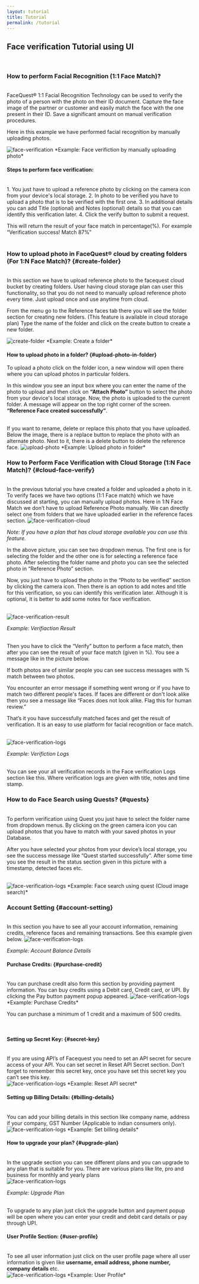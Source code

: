 ```yaml
---
layout: tutorial
title: Tutorial
permalink: /tutorial
---
```


## Face verification Tutorial using UI


<br/>

### How to perform Facial Recognition (1:1 Face Match)?

<br/>
FaceQuest® 1:1 Facial Recognition Technology can be used to verify the photo of a person with the photo on their ID
document. Capture the face image of the partner or customer and easily match the face
with the one present in their ID. Save a significant amount on manual verification procedures.

Here in this example we have performed facial recognition by manually uploading photos.

<img class="img-fluid" src="./img/tutorial/verify-face.jpg" alt="face-verification">
*Example: Face verifiction by manually uploading photo*

<br/>

#### Steps to perform face verification:
<br/>
1. You just have to upload a reference photo by clicking on the camera icon from your device's local storage.
2. In photo to be verified you have to upload a photo that is to be verified with the first one.
3. In additional details you can add Title (optional) and Notes (optional) details so that you can identify this verification later.
4. Click the verify button to submit a request.

This will return the result of your face match in percentage(%). For example “Verification success! Match 87%”
<br/>
<br/>

### How to upload photo in FaceQuest® cloud by creating folders (For 1:N Face Match)? {#create-folder}
<br/>
In this section we have to upload reference photo to the facequest cloud bucket by creating folders. 
User having cloud storage plan can user this functionality, so that you do not need to manually upload 
reference photo every time. Just upload once and use anytime from cloud.

From the menu go to the Reference faces tab there you will see the folder section for creating new folders. (This feature is available in cloud storage plan)
Type the name of the folder and click on the create button to create a new folder.

<img class="img-fluid" src="./img/tutorial/upload-folders.jpg" alt="create-folder">
*Example: Create a folder*

<br/>

#### How to upload photo in a folder? {#upload-photo-in-folder}

To upload a photo click on the folder icon, a new window will open there where you can upload photos in particular folders.

In this window you see an input box where you can enter the name of the photo to upload and then click on <b>“Attach
Photo”</b> button to select the photo from your device's local storage. Now, the photo is uploaded to the current folder. A message will appear on the top right corner of the screen. <b>“Reference Face created successfully”</b>.

<br>
If you want to rename, delete or replace this photo that you have uploaded. Below the image, there is a replace button to replace the photo with an alternate photo. Next to it, there is a delete button to delete the reference face.

<img class="img-fluid" src="./img/tutorial/upload-photo-to-folder.jpg" alt="upload-photo">
*Example: Upload photo in folder*

<br/>

### How to Perform Face Verification with Cloud Storage (1:N Face Match)? {#cloud-face-verify}
<br/>
In the previous tutorial you have created a folder and uploaded a photo in it. To verify faces we have two options (1:1 Face match) which we have discussed at starting, you can manually upload photos. Here in 1:N Face Match we don’t have to upload Reference Photo manually. We can directly select one from folders that we have uploaded earlier in the reference faces section.

<img class="img-fluid" src="./img/tutorial/verification-cloud.jpg" alt="face-verification-cloud">

*Note: If you have a plan that has cloud storage available you can use this feature.*


In the above picture, you can see two dropdown menus. The first one is for selecting the folder and the other one is for selecting a reference face photo. After selecting the folder name and photo you can see the selected photo in “Reference Photo” section.

Now, you just have to upload the photo in the “Photo to be verified” section by clicking the camera icon. Then there is an option to add notes and title for this verification, so you can identify this verification later. Although it is optional, it is better to add some notes for face verification.

<br/>
<img class="img-fluid" src="./img/tutorial/verify-result.jpg" alt="face-verification-result">

*Example: Verifiaction Result*

<br/>
Then you have to click the “Verify” button to perform a face match, then after you can see the result of your face match (given in %). You see a message like in the picture below.

If both photos are of similar people you can see success messages with % match between two photos.

You encounter an error message if something went wrong or if you have to match two different people's faces. If faces are different or don't look alike then you see a message like “Faces does not look alike. Flag this for human review.”

That’s it you have successfully matched faces and get the result of verification. It is an easy to use platform for facial recognition or face match.

<br/>
<img class="img-fluid" src="./img/tutorial/verification-logs.jpg" alt="face-verification-logs">

*Example: Verifiction Logs*

<br/>
You can see your all verification records in the Face verification Logs section like this. Where verification logs are given with title, notes and time stamp.

<br/>

### How to do Face Search using Quests? {#quests}

<br/>
To perform verification using Quest you just have to select the folder name from dropdown menus. By clicking on the green camera icon you can upload photos that you have to match with your saved photos in your Database.

After you have selected your photos from your device’s local storage, you see the success message like “Quest started successfully”. After some time you see the result in the status section given in this picture with a timestamp, detected faces etc.

<br/>
<img class="img-fluid" src="./img/tutorial/quest.jpg" alt="face-verification-logs">
*Example: Face search using quest (Cloud image search)*

<br/>

### Account Setting {#account-setting}

<br/>
In this section you have to see all your account information, remaining credits, reference faces and remaining transactions. See this example given below.

<img class="img-fluid" src="./img/tutorial/account-balance.jpg" alt="face-verification-logs">

*Example: Account Balance Details*


#### Purchase Credits: {#purchase-credit}

<br/>
You can purchase credit also form this section by providing payment information. You can buy credits using a Debit card, Credit card, or UPI. By clicking the Pay button payment popup appeared.

<img class="img-fluid" src="./img/tutorial/purchase-credits.jpg" alt="face-verification-logs">
*Example: Purchase Credits*

You can purchase a minimum of 1 credit and a maximum of 500 credits.

<br/>

#### Setting up Secret Key: {#secret-key}

<br/>
If you are using API’s of Facequest you need to set an API secret for secure access of your API. You can set secret in Reset API Secret section. Don’t forget to remember this secret key, once you have set this secret key you can’t see this key.

<br/>
<img class="img-fluid" src="./img/tutorial/api-secret.jpg" alt="face-verification-logs">
*Example: Reset API secret*

<br/>

#### Setting up Billing Details: {#billing-details}

<br/>
You can add your billing details in this section like company name, address if your company, GST Number (Applicable to indian consumers only).


<br/>
<img class="img-fluid" src="./img/tutorial/company-details.jpg" alt="face-verification-logs">
*Example: Set billing details*

<br/>

#### How to upgrade your plan? {#upgrade-plan}

<br/>
In the upgrade section you can see different plans and you can upgrade to any plan that is suitable for you. There are various plans like lite, pro and business for monthly and yearly plans

<br/>
<img class="img-fluid" src="./img/tutorial/plans.jpg" alt="face-verification-logs">

*Example: Upgrade Plan*


<br/>
To upgrade to any plan just click the upgrade button and payment popup will be open where you can enter your credit and debit card details or pay through UPI.


<br/>

#### User Profile Section: {#user-profile}

<br/>
To see all user information just click on the user profile page where all user information is given like <b>username, email address, phone number, company details </b> etc.


<br/>
<img class="img-fluid" src="./img/tutorial/user-profile.jpg" alt="face-verification-logs">
*Example: User Profile*
